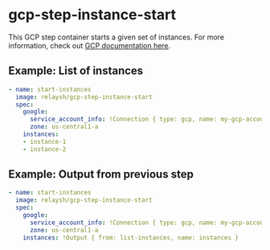 # gcp-step-instance-start

This GCP step container starts a given set of instances. For more information, check out [GCP documentation here](https://cloud.google.com/compute/docs/reference/rest/v1/instances/start).

## Example: List of instances

```yaml
- name: start-instances
  image: relaysh/gcp-step-instance-start	
  spec:
    google:
      service_account_info: !Connection { type: gcp, name: my-gcp-account }
      zone: us-central1-a
    instances: 
    - instance-1
    - instance-2
```

## Example: Output from previous step

```yaml
- name: start-instances
  image: relaysh/gcp-step-instance-start	
  spec:
    google:
      service_account_info: !Connection { type: gcp, name: my-gcp-account }
      zone: us-central1-a
    instances: !Output { from: list-instances, name: instances }
```
